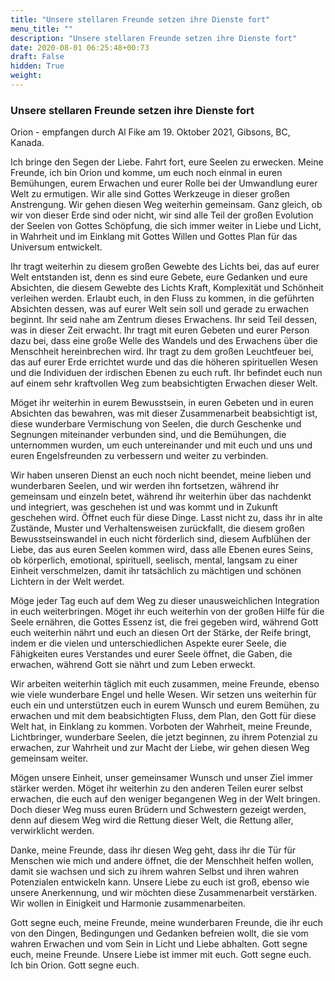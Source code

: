 ```yaml
---
title: "Unsere stellaren Freunde setzen ihre Dienste fort"
menu_title: ""
description: "Unsere stellaren Freunde setzen ihre Dienste fort"
date: 2020-08-01 06:25:48+00:73
draft: False
hidden: True
weight:
---
```

### Unsere stellaren Freunde setzen ihre Dienste fort

Orion - empfangen durch Al Fike am 19. Oktober 2021, Gibsons, BC, Kanada.

Ich bringe den Segen der Liebe. Fahrt fort, eure Seelen zu erwecken. Meine Freunde, ich bin Orion und komme, um euch noch einmal in euren Bemühungen, eurem Erwachen und eurer Rolle bei der Umwandlung eurer Welt zu ermutigen. Wir alle sind Gottes Werkzeuge in dieser großen Anstrengung. Wir gehen diesen Weg weiterhin gemeinsam. Ganz gleich, ob wir von dieser Erde sind oder nicht, wir sind alle Teil der großen Evolution der Seelen von Gottes Schöpfung, die sich immer weiter in Liebe und Licht, in Wahrheit und im Einklang mit Gottes Willen und Gottes Plan für das Universum entwickelt.

Ihr tragt weiterhin zu diesem großen Gewebte des Lichts bei, das auf eurer Welt entstanden ist, denn es sind eure Gebete, eure Gedanken und eure Absichten, die diesem Gewebte des Lichts Kraft, Komplexität und Schönheit verleihen werden. Erlaubt euch, in den Fluss zu kommen, in die geführten Absichten dessen, was auf eurer Welt sein soll und gerade zu erwachen beginnt. Ihr seid nahe am Zentrum dieses Erwachens. Ihr seid Teil dessen, was in dieser Zeit erwacht. Ihr tragt mit euren Gebeten und eurer Person dazu bei, dass eine große Welle des Wandels und des Erwachens über die Menschheit hereinbrechen wird. Ihr tragt zu dem großen Leuchtfeuer bei, das auf eurer Erde errichtet wurde und das die höheren spirituellen Wesen und die Individuen der irdischen Ebenen zu euch ruft. Ihr befindet euch nun auf einem sehr kraftvollen Weg zum beabsichtigten Erwachen dieser Welt.

Möget ihr weiterhin in eurem Bewusstsein, in euren Gebeten und in euren Absichten das bewahren, was mit dieser Zusammenarbeit beabsichtigt ist, diese wunderbare Vermischung von Seelen, die durch Geschenke und Segnungen miteinander verbunden sind, und die Bemühungen, die unternommen wurden, um euch untereinander und mit euch und uns und euren Engelsfreunden zu verbessern und weiter zu verbinden.

Wir haben unseren Dienst an euch noch nicht beendet, meine lieben und wunderbaren Seelen, und wir werden ihn fortsetzen, während ihr gemeinsam und einzeln betet, während ihr weiterhin über das nachdenkt und integriert, was geschehen ist und was kommt und in Zukunft geschehen wird. Öffnet euch für diese Dinge. Lasst nicht zu, dass ihr in alte Zustände, Muster und Verhaltensweisen zurückfallt, die diesem großen Bewusstseinswandel in euch nicht förderlich sind, diesem Aufblühen der Liebe, das aus euren Seelen kommen wird, dass alle Ebenen eures Seins, ob körperlich, emotional, spirituell, seelisch, mental, langsam zu einer Einheit verschmelzen, damit ihr tatsächlich zu mächtigen und schönen Lichtern in der Welt werdet.

Möge jeder Tag euch auf dem Weg zu dieser unausweichlichen Integration in euch weiterbringen. Möget ihr euch weiterhin von der großen Hilfe für die Seele ernähren, die Gottes Essenz ist, die frei gegeben wird, während Gott euch weiterhin nährt und euch an diesen Ort der Stärke, der Reife bringt, indem er die vielen und unterschiedlichen Aspekte eurer Seele, die Fähigkeiten eures Verstandes und eurer Seele öffnet, die Gaben, die erwachen, während Gott sie nährt und zum Leben erweckt.

Wir arbeiten weiterhin täglich mit euch zusammen, meine Freunde, ebenso wie viele wunderbare Engel und helle Wesen. Wir setzen uns weiterhin für euch ein und unterstützen euch in eurem Wunsch und eurem Bemühen, zu erwachen und mit dem beabsichtigten Fluss, dem Plan, den Gott für diese Welt hat, in Einklang zu kommen. Vorboten der Wahrheit, meine Freunde, Lichtbringer, wunderbare Seelen, die jetzt beginnen, zu ihrem Potenzial zu erwachen, zur Wahrheit und zur Macht der Liebe, wir gehen diesen Weg gemeinsam weiter.

Mögen unsere Einheit, unser gemeinsamer Wunsch und unser Ziel immer stärker werden. Möget ihr weiterhin zu den anderen Teilen eurer selbst erwachen, die euch auf den weniger begangenen Weg in der Welt bringen. Doch dieser Weg muss euren Brüdern und Schwestern gezeigt werden, denn auf diesem Weg wird die Rettung dieser Welt, die Rettung aller, verwirklicht werden.

Danke, meine Freunde, dass ihr diesen Weg geht, dass ihr die Tür für Menschen wie mich und andere öffnet, die der Menschheit helfen wollen, damit sie wachsen und sich zu ihrem wahren Selbst und ihren wahren Potenzialen entwickeln kann. Unsere Liebe zu euch ist groß, ebenso wie unsere Anerkennung, und wir möchten diese Zusammenarbeit verstärken. Wir wollen in Einigkeit und Harmonie zusammenarbeiten.

Gott segne euch, meine Freunde, meine wunderbaren Freunde, die ihr euch von den Dingen, Bedingungen und Gedanken befreien wollt, die sie vom wahren Erwachen und vom Sein in Licht und Liebe abhalten. Gott segne euch, meine Freunde. Unsere Liebe ist immer mit euch. Gott segne euch. Ich bin Orion. Gott segne euch.
